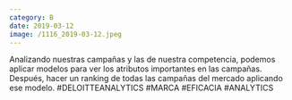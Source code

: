 ```yaml
--- 
category: B 
date: 2019-03-12 
image: /1116_2019-03-12.jpeg 
--- 
```


Analizando nuestras campañas y las de nuestra competencia, podemos aplicar modelos para ver los atributos importantes en las campañas. Después, hacer un ranking de todas las campañas del mercado aplicando ese modelo. #DELOITTEANALYTICS #MARCA #EFICACIA #ANALYTICS